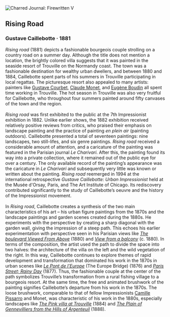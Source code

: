 <div class="artwork-of-the-day">
  <div class="container">
    <div class="img-wrapper">
      <img
        src="https://uploads2.wikiart.org/images/gustave-caillebotte/rising-road.jpg!Large.jpg"
        alt="Charred Journal: Firewritten V" />
    </div>
    <div class="artwork-detail">
      <div class="artwork-origin"> 
        <h2 class="artwork-name">Rising Road</h2>
        <h3 class="artist">
          Gustave Caillebotte
                    ·  1881
        </h3>
      </div>
      <p class="description">
        <span class="artwork-description-text ng-binding" ng-bind-html="viewModel.ArtworkOfTheDay.Description | unsafe"><i>Rising road</i> (1881)  depicts a fashionable bourgeois couple strolling on a country road on a summer day. Although the title does not mention a location, the brightly colored villa suggests that it was painted in the seaside resort of Trouville on the Normandy coast. The town was a fashionable destination for wealthy urban dwellers, and between 1880 and 1884, Caillebotte spent parts of his summers in Trouville participating in local regattas. The picturesque resort also appealed to many artists: painters like <a target="_blank" href="https://www.wikiart.org/en/gustave-courbet">Gustave Courbet</a>, <a target="_blank" href="https://www.wikiart.org/en/claude-monet">Claude Monet</a>, and <a target="_blank" href="https://www.wikiart.org/en/eugene-boudin">Eugène Boudin</a> all spent time working in Trouville. The hot season in Trouville was also very fruitful for Caillebotte, who throughout four summers painted around fifty canvases of the town and the region.<br><br><i>Rising road</i> was first exhibited to the public at the 7th Impressionist exhibition in 1882. Unlike earlier shows, the 1882 exhibition received relatively positive reviews from critics, who praised their emphasis on landscape painting and the practice of painting <i>en plein air</i> (painting outdoors). Caillebotte presented a total of seventeen paintings: nine landscapes, two still-lifes, and six genre paintings. <i>Rising road</i> received a considerable amount of attention, and a caricature of the painting was featured in the Parisian journal <i>Le Charivari</i>. After this, the painting found its way into a private collection, where it remained out of the public eye for over a century. The only available record of the painting’s appearance was the caricature in <i>Le Charivari</i> and subsequently very little was known or written about the painting. <i>Rising road</i> reemerged in 1994 at the international retrospective <i>Gustave Caillebotte: Urban Impressionist</i> held at the Musée d'Orsay, Paris, and The Art Institute of Chicago. Its rediscovery contributed significantly to the study of Caillebotte’s oeuvre and the history of the Impressionist movement.<br><br>In <i>Rising road</i>, Caillebotte creates a synthesis of the two main characteristics of his art – his urban figure paintings from the 1870s and the landscape paintings and garden scenes created during the 1880s. He experiments with the perspective by creating a sharp diagonal with the garden wall, giving the impression of a steep path. This echoes his earlier experimentation with perspective seen in his Parisian views like <a target="_blank" href="https://www.wikiart.org/en/gustave-caillebotte/the-boulevard-viewed-from-above-1880"><i>The boulevard Viewed From Above</i></a> (1880) and <a target="_blank" href="https://www.wikiart.org/en/gustave-caillebotte/view-from-a-balcony-1880"><i>View from a balcony</i></a> (c. 1880). In terms of the composition, the artist used the path to divide the space into two halves: the architecture of the villa on the left and the wild vegetation of the right. In this way, Caillebotte continues to explore themes of rapid development and transformation that dominated his work in the 1870s in urban scenes like <a target="_blank" href="https://www.wikiart.org/en/gustave-caillebotte/le-pont-de-l-europe-1877"><i>Le Pont de l’Europe</i></a> (The Europe Bridge) (1876) and <a target="_blank" href="https://www.wikiart.org/en/gustave-caillebotte/paris-a-rainy-day-1877"><i>Paris Street; Rainy Day</i></a> (1877). Thus, the fashionable couple at the center of the path symbolizes Trouville’s transformation from a rural fishing village to a bourgeois resort. At the same time, the free and animated brushwork of the painting signifies Caillebotte’s departure from his work in the 1870s. The loose brushwork, comparable to that of fellow Impressionists <a target="_blank" href="https://www.wikiart.org/en/camille-pissarro">Camille Pissarro</a> and Monet, was characteristic of his work in the 1880s, especially landscapes like <a target="_blank" href="https://www.wikiart.org/en/gustave-caillebotte/the-pink-villa-at-trouville"><i>The Pink villa at Trouville</i></a> (1884) and <a target="_blank" href="https://www.wikiart.org/en/gustave-caillebotte/the-plain-of-gennevilliers-from-the-hills-of-argenteuil-1888"><i>The Plain of Gennevilliers from the Hills of Argenteuil</i></a> (1888).</span>
                        <div class="text-shadow-container" ng-show="showShadow" style=""></div>
      </p>
    </div>
  </div>

</div>
